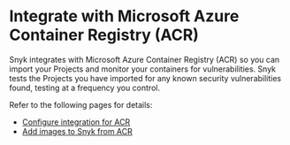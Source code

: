 # Integrate with Microsoft Azure Container Registry (ACR)

Snyk integrates with Microsoft Azure Container Registry (ACR) so you can import your Projects and monitor your containers for vulnerabilities. Snyk tests the Projects you have imported for any known security vulnerabilities found, testing at a frequency you control.

Refer to the following pages for details:

* [Configure integration for ACR](configure-integration-for-acr.md)
* [Add images to Snyk from ACR](add-images-to-snyk-from-acr.md)
